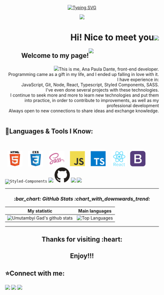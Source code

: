 <p align="center">
  <a href="https://github.com/ana_dante"><img
      src="https://readme-typing-svg.demolab.com?font=Fira+Code&size=30&duration=2000&pause=100&color=318B4D&center=true&vCenter=true&multiline=true&width=600&height=120&lines=Hello%2C+Word!;I'm+Ana+Paula+Dante;A+Front-End+Developer"
      alt="Typing SVG" /></a>
  </a>
  <br />

<p align="center">
  <img src="https://profile-counter.glitch.me/ana-dante/count.svg" />
</p>

<h1 align="right">Hi! Nice to meet you<img src="https://media.giphy.com/media/mGcNjsfWAjY5AEZNw6/giphy.gif" width="8%">
</h1>
<img align='right' src="https://media.giphy.com/media/ieyl9zmCjO4b4t6qoY/giphy.gif" width="230">
<h2><strong>
    <p align="right">Welcome to my page!
  </strong></h2>
<p align="right"><img src="https://media.giphy.com/media/WUlplcMpOCEmTGBtBW/giphy.gif" width="30">This is me, Ana Paula
  Dante, front-end developer.</b> <br>
  Programming came as a gift in my life, and I ended up falling in love with it.</b><br>
  I have experience in:</b><br>
  JavaScript, Git, Node, React, Typescript, Styled Components, SASS.</b><br>
  I've even done several projects with these technologies.</b><br>
  I continue to seek more and more to learn new technologies and put them into practice, in order to contribute to
  improvements, as well as my professional development</b><br>
  Always open to new connections to share ideas and exchange knowledge.</b><br>
  <br>
<h2>
  <p align="left"><strong>🔧Languages & Tools I Know:
</h2></strong>
<br>
<p align="left">
  <code> <img height="50" src="https://raw.githubusercontent.com/devicons/devicon/master/icons/html5/html5-original-wordmark.svg"> </code>
  <code> <img height="50" src="https://raw.githubusercontent.com/devicons/devicon/master/icons/css3/css3-original-wordmark.svg"> </code>
  <code> <img height="50" src="https://raw.githubusercontent.com/devicons/devicon/master/icons/sass/sass-original.svg"> </code>
  <code> <img height="50" src="https://raw.githubusercontent.com/devicons/devicon/master/icons/javascript/javascript-original.svg"> </code>
  <code> <img height="50" src="https://raw.githubusercontent.com/devicons/devicon/master/icons/typescript/typescript-original.svg"> </code>
  <code> <img height="50" src="https://raw.githubusercontent.com/devicons/devicon/master/icons/react/react-original-wordmark.svg"> </code>
  <code><img height="50"  src="https://raw.githubusercontent.com/github/explore/80688e429a7d4ef2fca1e82350fe8e3517d3494d/topics/bootstrap/bootstrap.png"></code>
  <code><img height="50" src="https://raw.githubusercontent.com/styled-components/brand/master/styled-components.png" alt="Styled-Components"/></code>
  <code><img height="50"  src="https://upload.wikimedia.org/wikipedia/commons/thumb/3/3f/Git_icon.svg/1024px-Git_icon.svg.png"></code>
  <code><img height="50"  src="https://raw.githubusercontent.com/github/explore/80688e429a7d4ef2fca1e82350fe8e3517d3494d/topics/github-api/github-api.png"></code>
  <code><img height="50" src="https://images-wixmp-ed30a86b8c4ca887773594c2.wixmp.com/f/217d5ea0-623d-40b1-9b31-027b904a5f15/ddjrgww-846ce429-3b0d-4ad8-bf6d-ac52dfe48201.png?token=eyJ0eXAiOiJKV1QiLCJhbGciOiJIUzI1NiJ9.eyJzdWIiOiJ1cm46YXBwOjdlMGQxODg5ODIyNjQzNzNhNWYwZDQxNWVhMGQyNmUwIiwiaXNzIjoidXJuOmFwcDo3ZTBkMTg4OTgyMjY0MzczYTVmMGQ0MTVlYTBkMjZlMCIsIm9iaiI6W1t7InBhdGgiOiJcL2ZcLzIxN2Q1ZWEwLTYyM2QtNDBiMS05YjMxLTAyN2I5MDRhNWYxNVwvZGRqcmd3dy04NDZjZTQyOS0zYjBkLTRhZDgtYmY2ZC1hYzUyZGZlNDgyMDEucG5nIn1dXSwiYXVkIjpbInVybjpzZXJ2aWNlOmZpbGUuZG93bmxvYWQiXX0.G0SE64OMLNEGI8vXb21JRl13RMfER1VP8Kh2Ig3oJaQ"></code>
  <code><img height="50" src="https://cdn.iconscout.com/icon/free/png-512/figma-682083.png"></code>
  <hr>


<h3><em><strong>
      <p align="center">:bar_chart: GitHub Stats :chart_with_downwards_trend:
    </strong></em></h3>

| My statistic                                                                                                                                                            | Main languages                                                                                                                                                                     |
| ------------------------------------------------------------------------------------------------------------------------------------------------------------------------ | ---------------------------------------------------------------------------------------------------------------------------------------------------------------------------------- |
| ![Umutambyi Gad's github stats](https://github-readme-stats.vercel.app/api?username=StephaniEngell&show_icons=true&hide_border=true&count_private=true&theme=radical) | ![Top Languages](https://github-readme-stats.vercel.app/api/top-langs/?username=StephaniEngell&langs_count=10&count_private=true&hide_border=true&theme=radical&layout=compact) |

---

<h2>
  <p align="center">Thanks for visiting :heart:
</h2>
<h2><strong>
    <p align="center">Enjoy!!!
  </strong></h2>

<p align="left">
<h2>⭐️Connect with me:</h2>

<div>
  <a href="mailto:anajornalistasbc@gmail.com"><img
      src="https://img.shields.io/badge/Gmail-D14836?style=for-the-badge&logo=gmail&logoColor=white"
      target="_blank"></a>
  <a href="https://www.linkedin.com/in/ana-paula-b-005413168/" target="_blank"><img
      src="https://img.shields.io/badge/-LinkedIn-%230077B5?style=for-the-badge&logo=linkedin&logoColor=white"
      target="_blank"></a>
  <a href="https://github.com/ana-dante" target="_blank"><img
      src="https://img.shields.io/badge/-Github-181717?style=for-the-badge&logo=GitHub&logoColor=white"
      target="_blank"></a>
</div>
